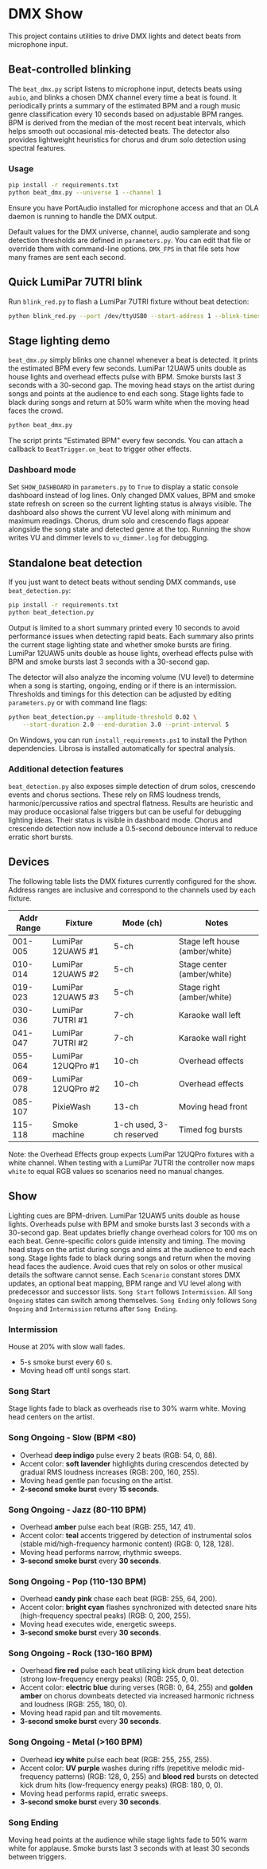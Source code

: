 # DMX Show

This project contains utilities to drive DMX lights and detect beats from microphone input.

## Beat-controlled blinking

The `beat_dmx.py` script listens to microphone input, detects beats using `aubio`,
and blinks a chosen DMX channel every time a beat is found. It periodically
prints a summary of the estimated BPM and a rough music genre classification
every 10 seconds based on adjustable BPM ranges. BPM is derived from the median
of the most recent beat intervals, which helps smooth out occasional
mis-detected beats. The detector also provides lightweight heuristics for chorus
and drum solo detection using spectral features.

### Usage

```bash
pip install -r requirements.txt
python beat_dmx.py --universe 1 --channel 1
```

Ensure you have PortAudio installed for microphone access and that an OLA
daemon is running to handle the DMX output.

Default values for the DMX universe, channel, audio samplerate and song
detection thresholds are defined in `parameters.py`. You can edit that file or
override them with command-line options.
`DMX_FPS` in that file sets how many frames are sent each second.

## Quick LumiPar 7UTRI blink

Run `blink_red.py` to flash a LumiPar 7UTRI fixture without beat detection:

```bash
python blink_red.py --port /dev/ttyUSB0 --start-address 1 --blink-times 3
```


## Stage lighting demo

`beat_dmx.py` simply blinks one channel whenever a beat is detected. It prints
the estimated BPM every few seconds. LumiPar 12UAW5 units double as house
lights and overhead effects pulse with BPM. Smoke bursts last 3 seconds with a
30-second gap. The moving head stays on the artist during songs and points at
the audience to end each song. Stage lights fade to black during songs and
return at 50% warm white when the moving head faces the crowd.

```bash
python beat_dmx.py
```

The script prints "Estimated BPM" every few seconds. You can attach a callback
to ``BeatTrigger.on_beat`` to trigger other effects.

### Dashboard mode

Set ``SHOW_DASHBOARD`` in ``parameters.py`` to ``True`` to display a static
console dashboard instead of log lines. Only changed DMX values, BPM and smoke
state refresh on screen so the current lighting status is always visible. The
dashboard also shows the current VU level along with minimum and maximum
readings. Chorus, drum solo and crescendo flags appear alongside the song
state and detected genre at the top.
Running the show writes VU and dimmer levels to ``vu_dimmer.log`` for debugging.

## Standalone beat detection

If you just want to detect beats without sending DMX commands, use `beat_detection.py`:

```bash
pip install -r requirements.txt
python beat_detection.py
```

Output is limited to a short summary printed every 10 seconds to avoid
performance issues when detecting rapid beats. Each summary also prints the
current stage lighting state and whether smoke bursts are firing. LumiPar 12UAW5
units double as house lights, overhead effects pulse with BPM and smoke bursts
last 3 seconds with a 30-second gap.

The detector will also analyze the incoming volume (VU level) to determine when a
song is starting, ongoing, ending or if there is an intermission. Thresholds and
timings for this detection can be adjusted by editing `parameters.py` or with
command line flags:

```bash
python beat_detection.py --amplitude-threshold 0.02 \
    --start-duration 2.0 --end-duration 3.0 --print-interval 5
```

On Windows, you can run `install_requirements.ps1` to install the Python dependencies.
Librosa is installed automatically for spectral analysis.

### Additional detection features

`beat_detection.py` also exposes simple detection of drum solos, crescendo events
and chorus sections. These rely on RMS loudness trends, harmonic/percussive
ratios and spectral flatness. Results are heuristic and may produce occasional
false triggers but can be useful for debugging lighting ideas. Their status is
visible in dashboard mode. Chorus and crescendo detection now include a
0.5-second debounce interval to reduce erratic short bursts.

## Devices

The following table lists the DMX fixtures currently configured for the
show. Address ranges are inclusive and correspond to the channels used
by each fixture.

| Addr Range | Fixture                | Mode (ch)                | Notes                |
| ---------- | ---------------------- | ------------------------ | -------------------- |
| 001-005    | LumiPar 12UAW5 #1      | 5-ch                     | Stage left house (amber/white) |
| 010-014    | LumiPar 12UAW5 #2      | 5-ch                     | Stage center (amber/white) |
| 019-023    | LumiPar 12UAW5 #3      | 5-ch                     | Stage right (amber/white) |
| 030-036    | LumiPar 7UTRI #1       | 7-ch                     | Karaoke wall left    |
| 041-047    | LumiPar 7UTRI #2       | 7-ch                     | Karaoke wall right   |
| 055-064    | LumiPar 12UQPro #1     | 10-ch                    | Overhead effects     |
| 069-078    | LumiPar 12UQPro #2     | 10-ch                    | Overhead effects     |
| 085-107    | PixieWash              | 13-ch                    | Moving head front    |
| 115-118    | Smoke machine          | 1-ch used, 3-ch reserved | Timed fog bursts |

Note: the Overhead Effects group expects LumiPar 12UQPro fixtures with a white
channel. When testing with a LumiPar 7UTRI the controller now maps ``white`` to
equal RGB values so scenarios need no manual changes.

## Show

Lighting cues are BPM-driven. LumiPar 12UAW5 units double as house lights.
Overheads pulse with BPM and smoke bursts last 3 seconds with a 30-second gap.
Beat updates briefly change overhead colors for 100 ms on each beat.
Genre-specific colors guide intensity and timing. The moving head stays on the
artist during songs and aims at the audience to end each song. Stage lights fade
to black during songs and return when the moving head faces the audience.
Avoid cues that rely on solos or other musical details the software cannot
sense.
Each ``Scenario`` constant stores DMX updates, an optional beat mapping, BPM range
and VU level along with predecessor and successor lists. ``Song Start`` follows
``Intermission``. All ``Song Ongoing`` states can switch among themselves.
``Song Ending`` only follows ``Song Ongoing`` and ``Intermission`` returns after
``Song Ending``.

### Intermission
House at 20% with slow wall fades.
- 5-s smoke burst every 60 s.
- Moving head off until songs start.

### Song Start
Stage lights fade to black as overheads rise to 30% warm white. Moving head centers on the artist.

### Song Ongoing - Slow (BPM <80)

* Overhead **deep indigo** pulse every 2 beats (RGB: 54, 0, 88).
* Accent color: **soft lavender** highlights during crescendos detected by gradual RMS loudness increases (RGB: 200, 160, 255).
* Moving head gentle pan focusing on the artist.
* **2-second smoke burst** every **15 seconds**.

### Song Ongoing - Jazz (80-110 BPM)

* Overhead **amber** pulse each beat (RGB: 255, 147, 41).
* Accent color: **teal** accents triggered by detection of instrumental solos (stable mid/high-frequency harmonic content) (RGB: 0, 128, 128).
* Moving head performs narrow, rhythmic sweeps.
* **3-second smoke burst** every **30 seconds**.

### Song Ongoing - Pop (110-130 BPM)

* Overhead **candy pink** chase each beat (RGB: 255, 64, 200).
* Accent color: **bright cyan** flashes synchronized with detected snare hits (high-frequency spectral peaks) (RGB: 0, 200, 255).
* Moving head executes wide, energetic sweeps.
* **3-second smoke burst** every **30 seconds**.

### Song Ongoing - Rock (130-160 BPM)

* Overhead **fire red** pulse each beat utilizing kick drum beat detection (strong low-frequency energy peaks) (RGB: 255, 0, 0).
* Accent color: **electric blue** during verses (RGB: 0, 64, 255) and **golden amber** on chorus downbeats detected via increased harmonic richness and loudness (RGB: 255, 180, 0).
* Moving head rapid pan and tilt movements.
* **3-second smoke burst** every **30 seconds**.

### Song Ongoing - Metal (>160 BPM)

* Overhead **icy white** pulse each beat (RGB: 255, 255, 255).
* Accent color: **UV purple** washes during riffs (repetitive melodic mid-frequency patterns) (RGB: 128, 0, 255) and **blood red** bursts on detected kick drum hits (low-frequency energy peaks) (RGB: 180, 0, 0).
* Moving head performs rapid, erratic sweeps.
* **3-second smoke burst** every **30 seconds**.



### Song Ending
Moving head points at the audience while stage lights fade to 50% warm white
for applause. Smoke bursts last 3 seconds with at least 30 seconds between
triggers.

